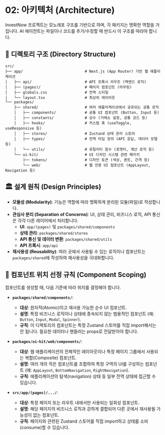# 02: 아키텍처 (Architecture)

InvestNow 프로젝트는 모노레포 구조를 기반으로 하며, 각 패키지는 명확한 역할을 가집니다. AI 에이전트는 파일이나 코드를 추가/수정할 때 반드시 이 구조를 따라야 합니다.

## 📁 디렉토리 구조 (Directory Structure)

```
src/
├── app/                            # Next.js (App Router) 기반 웹 애플리케이션
│   ├── api/                        # API 프록시 라우트 (백엔드 로직)
│   ├── (pages)/                    # 페이지 컴포넌트 (라우팅)
│   ├── globals.css                 # 전역 스타일
│   └── layout.tsx                  # 최상위 레이아웃
└── packages/
    ├── shared/                     # 여러 애플리케이션에서 공유되는 공통 로직
    │   ├── components/             # 공통 UI 컴포넌트 (Button, Input 등)
    │   ├── constants/              # 상수 (거래소 설정, 공통 코드 등)
    │   ├── hooks/                  # 커스텀 훅 (useToggle, useResponsive 등)
    │   ├── stores/                 # Zustand 상태 관리 스토어
    │   ├── types/                  # 전역 타입 정의 (API 응답, 데이터 모델 등)
    │   └── utils/                  # 유틸리티 함수 (포맷터, 계산 로직 등)
    └── ui-kit/                     # UI 디자인 시스템 관련 패키지
        ├── tokens/                 # 디자인 토큰 (색상, 폰트, 간격 등)
        └── web/                    # 웹 전용 UI 컴포넌트 (AppLayout, Navigation 등)
```

## 🏛️ 설계 원칙 (Design Principles)

- **모듈성 (Modularity)**: 기능은 역할에 따라 명확하게 분리된 모듈(파일)로 작성합니다.
- **관심사 분리 (Separation of Concerns)**: UI, 상태 관리, 비즈니스 로직, API 통신은 각각 다른 레이어에서 처리합니다.
  - **UI**: `app/(pages)` 및 `packages/shared/components`
  - **상태 관리**: `packages/shared/stores`
  - **API 통신 및 데이터 변환**: `packages/shared/utils`
  - **API 프록시**: `app/api`
- **재사용성 (Reusability)**: 여러 곳에서 사용될 수 있는 로직이나 컴포넌트는 `packages/shared`에 작성하여 재사용성을 극대화합니다.

## 📍 컴포넌트 위치 선정 규칙 (Component Scoping)

컴포넌트를 생성할 때, 다음 기준에 따라 위치를 결정해야 합니다.

- **`packages/shared/components/`**: 
  - **대상**: 원자적(Atomic)이고 재사용 가능한 순수 UI 컴포넌트.
  - **설명**: 특정 비즈니스 로직이나 상태에 종속되지 않는 범용적인 컴포넌트 (예: `Button`, `Input`, `Modal`, `Spinner`).
  - **규칙**: 이 디렉토리의 컴포넌트는 특정 Zustand 스토어를 직접 import해서는 안 됩니다. 필요한 데이터나 핸들러는 props로 전달받아야 합니다.

- **`packages/ui-kit/web/components/`**:
  - **대상**: 웹 애플리케이션의 전체적인 레이아웃이나 특정 페이지 그룹에서 사용되는 복합(Composite) 컴포넌트.
  - **설명**: 여러 개의 작은 컴포넌트를 조합하여 특정 구역의 UI를 구성하는 컴포넌트 (예: `AppLayout`, `BottomNavigation`, `RightNavigation`).
  - **규칙**: 애플리케이션의 탐색(navigation) 상태 등 일부 전역 상태에 접근할 수 있습니다.

- **`src/app/(pages)/.../`**:
  - **대상**: 특정 페이지 또는 라우트 내에서만 사용되는 일회성 컴포넌트.
  - **설명**: 해당 페이지의 비즈니스 로직과 강하게 결합되어 다른 곳에서 재사용될 가능성이 없는 컴포넌트.
  - **규칙**: 페이지와 관련된 Zustand 스토어를 직접 import하고 상태를 소비(consume)할 수 있습니다.
